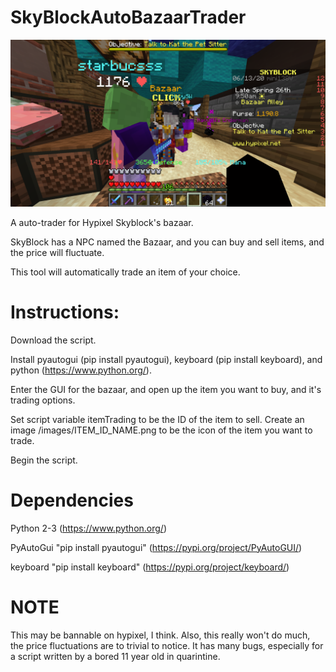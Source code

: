 # SkyBlockAutoBazaarTrader

![The Bazaar](docimages/bazaar.PNG)

 A auto-trader for Hypixel Skyblock's bazaar.

SkyBlock has a NPC named the Bazaar, and you can buy and sell items, and the price will fluctuate.

This tool will automatically trade an item of your choice.

Instructions: 
============

Download the script.

Install pyautogui (pip install pyautogui), keyboard (pip install keyboard), and python (https://www.python.org/). 

Enter the GUI for the bazaar, and open up the item you want to buy, and it's trading options.

Set script variable itemTrading to be the ID of the item to sell. Create an image /images/ITEM_ID_NAME.png to be the icon of the item you want to trade.

Begin the script.


Dependencies
============

Python 2-3 (https://www.python.org/)

PyAutoGui "pip install pyautogui" (https://pypi.org/project/PyAutoGUI/)

keyboard "pip install keyboard" (https://pypi.org/project/keyboard/)

NOTE
====

This may be bannable on hypixel, I think. Also, this really won't do much, the price fluctuations are to trivial to notice. It has many bugs, especially for a script written by a bored 11 year old in quarintine.
